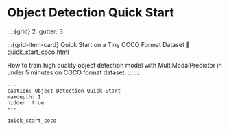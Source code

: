 # Object Detection Quick Start

::::{grid} 2
  :gutter: 3

:::{grid-item-card} Quick Start on a Tiny COCO Format Dataset
  :link: quick_start_coco.html

  How to train high quality object detection model with MultiModalPredictor in under 5 minutes on COCO format dataset.
:::
::::

```{toctree}
---
caption: Object Detection Quick Start
maxdepth: 1
hidden: true
---

quick_start_coco
```
